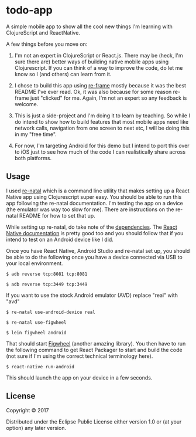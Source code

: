 # todo-app

A simple mobile app to show all the cool new things I'm learning with ClojureScript and ReactNative.

A few things before you move on:
1. I'm not an expert in ClojureScript or React.js. There may be (heck, I'm sure there are) better
ways of building native mobile apps using Clojurescript. If you can think of a way to improve the code,
do let me know so I (and others) can learn from it.

2. I chose to build this app using [re-frame](https://github.com/Day8/re-frame) mostly because it was the best README
I've ever read. Ok, it was also because for some reason re-frame just "clicked" for
me. Again, I'm not an expert so any feedback is welcome.

3. This is just a side-project and I'm doing it to learn by teaching. So while I do intend to show how to build
features that most mobile apps need like network calls, navigation from one screen to next etc, I will be doing this in
my "free time".

4. For now, I'm targeting Android for this demo but I intend to port this over to iOS just to see how much of the code
I can realistically share across both platforms.




## Usage

I used [re-natal](https://github.com/drapanjanas/re-natal) which is a command line utility that makes setting up a React
Native app using Clojurescript super easy. You should be able to run this app following the re-natal documentation. I'm
testing the app on a device (the emulator was way too slow for me). There are
instructions on the re-natal README for how to set that up.

While setting up re-natal, do take note of the [dependencies](https://github.com/drapanjanas/re-natal#dependencies).
The [React Native documentation](https://facebook.github.io/react-native/docs/running-on-device.html) is pretty good
too and you should follow that if you intend to test on an Android device like I did.

Once you have React Native, Android Studio and re-natal set up, you should be able to do the following once you have a device connected
via USB to your local environment.

`$ adb reverse tcp:8081 tcp:8081`

`$ adb reverse tcp:3449 tcp:3449`

If you want to use the stock Android emulator (AVD) replace "real" with "avd"

`$ re-natal use-android-device real`

`$ re-natal use-figwheel`

`$ lein figwheel android`

That should start [Figwheel](https://github.com/bhauman/lein-figwheel) (another amazing library). You then have to run
the following command to get React Packager to start and build the code (not sure
if I'm using the correct technical terminology here).

`$ react-native run-android`

This should launch the app on your device in a few seconds.

## License

Copyright © 2017

Distributed under the Eclipse Public License either version 1.0 or (at
your option) any later version.
